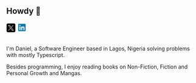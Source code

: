 ## Howdy :wave:

<a style="text-decoration: none;" href="https://www.twitter.com/daniel_brai/">
  <img src="/X-logo.png" alt="Daniel's X" height="24px" width="24px">
</a>
<a style="text-decoration: none;" href="https://www.linkedin.com/in/daniel-brai-12baa21a3/">
  <img src="/Linkedln-logo.png" alt="Daniel's LinkedIn" height="26px" width="26px">
</a>

<br/>
<br/>

I'm Daniel, a Software Engineer based in Lagos, Nigeria solving problems with mostly Typescript.

Besides programming, I enjoy reading books on Non-Fiction, Fiction and Personal Growth and Mangas.

<!--STARTS_HERE_QUOTE_README-->
<!--ENDS_HERE_QUOTE_README-->
